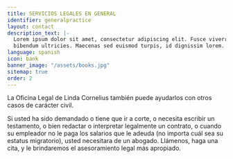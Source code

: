 ```yaml
---
title: SERVICIOS LEGALES EN GENERAL
identifier: generalpractice
layout: contact
description_text: |-
  Lorem ipsum dolor sit amet, consectetur adipiscing elit. Fusce viverra
  bibendum ultricies. Maecenas sed euismod turpis, id dignissim lorem.
language: spanish
icon: bank
banner_image: "/assets/books.jpg"
sitemap: true
order: 2
---
```


La Oficina Legal de Linda Cornelius tambi&eacute;n puede ayudarlos con otros casos de car&aacute;cter civil.

Si usted ha sido demandado o tiene que ir a corte, o necesita escribir un testamento, o bien redactar o interpretar legalmente un contrato, o cuando su empleador no le paga los salarios que le adeuda (no importa cu&aacute;l sea su estatus migratorio), usted necesitara de un abogado. Ll&aacute;menos, haga una cita, y le brindaremos el asesoramiento legal m&aacute;s apropiado.